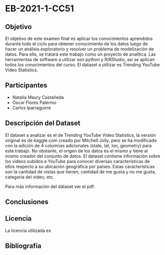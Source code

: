 # EB-2021-1-CC51

## Objetivo
El objetivo de este examen final es aplicar los conocimientos aprendidos durante todo el ciclo para obtener conocimiento de los datos luego de hacer un análisis exploratorio y resolver un problema de modelización de datos. Para ello, se tratará este trabajo como un proyecto de analítica. Las herramientas de software a utilizar son python y R/RStudio, así se aplican todos los conocimientos del curso. El dataset a utilizar es Trending YouTube Video Statistics.

## Participantes
- Natalia Maury Castañeda
- Oscar Flores Palermo
- Carlos Iparraguirre

## Descripción del Dataset
El dataset a analizar es el de  Trending YouTube Video Statistics, la versión original es de kaggle.com creado por Mitchell Jolly, pero se ha modificado con la adición de 4 columnas adicionales (state, Iat, lon, geometry) para este trabajo. No obstante, el origen de los datos es el mismo y tiene al mismo creador del conjunto de datos. El dataset contiene información sobre los videos subidos a YouTube para conocer diversas características de ellos respecto a su ubicación geográfica por países. Estas características son la cantidad de vistas que tienen, cantidad de me gusta y no me gusta, categoría del video, etc. 

Para más información del dataset ver el pdf:

## Conclusiones

## Licencia
La licencia utilizada es

## Bibliografía
